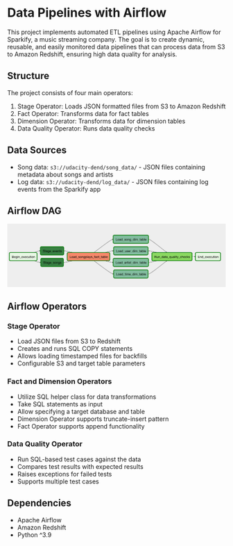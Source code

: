 # Data Pipelines with Airflow
This project implements automated ETL pipelines using Apache Airflow for Sparkify, a music streaming company. The goal is to create dynamic, reusable, and easily monitored data pipelines that can process data from S3 to Amazon Redshift, ensuring high data quality for analysis.

## Structure
The project consists of four main operators:

1. Stage Operator: Loads JSON formatted files from S3 to Amazon Redshift
2. Fact Operator: Transforms data for fact tables
3. Dimension Operator: Transforms data for dimension tables
4. Data Quality Operator: Runs data quality checks

## Data Sources
- Song data: `s3://udacity-dend/song_data/` - JSON files containing metadata about songs and artists
- Log data: `s3://udacity-dend/log_data/` - JSON files containing log events from the Sparkify app

## Airflow DAG
![Airflow DAG](/dag.png)

## Airflow Operators

### Stage Operator
- Load JSON files from S3 to Redshift
- Creates and runs SQL COPY statements
- Allows loading timestamped files for backfills
- Configurable S3 and target table parameters

### Fact and Dimension Operators
- Utilize SQL helper class for data transformations
- Take SQL statements as input
- Allow specifying a target database and table
- Dimension Operator supports truncate-insert pattern
- Fact Operator supports append functionality

### Data Quality Operator
- Run SQL-based test cases against the data
- Compares test results with expected results
- Raises exceptions for failed tests
- Supports multiple test cases

## Dependencies 
- Apache Airflow
- Amazon Redshift
- Python ^3.9



